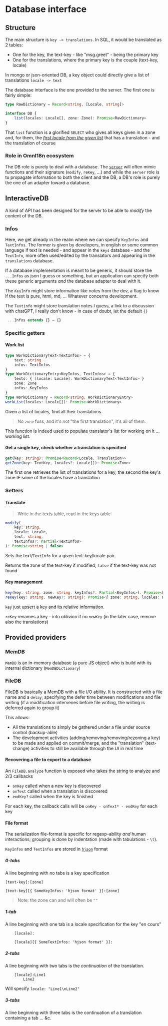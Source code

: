 # Database interface

## Structure

The main structure is `key -> translations`. In SQL, it would be translated as 2 tables:

- One for the key, the text-key - like "msg.greet" - being the primary key
- One for the translations, where the primary key is the couple (text-key, locale)

In mongo or json-oriented DB, a key object could directly give a list of translations `locale -> text`

The database interface is the one provided to the server. The first one is fairly simple:

```ts
type RawDictionary = Record<string, [Locale, string]>

interface DB {
	list(locales: Locale[], zone: Zone): Promise<RawDictionary>
}
```

That `list` function is a glorified `SELECT` who gives all keys given in a zone and, for them, the [_first locale from the given list_](./client.md#locales) that has a translation - and the translation of course

### Role in OmnI18n ecosystem

The DB role is purely to deal with a database. The [`server`](./server.md) will often mimic functions and their signature (`modify`, `reKey`, ...) and while the `server` role is to propagate information to both the client and the DB, a DB's role is purely the one of an adapter toward a database.

## InteractiveDB

A kind of API has been designed for the server to be able to _modify_ the content of the DB.

### Infos

Here, we get already in the realm where we can specify `KeyInfos` and `TextInfos`. The former is given by developers, in english or some common language if text is needed - and appear in the `keys` database - and the `TextInfo`, more often used/edited by the translators and appearing in the `translations` database.

If a database implementation is meant to be generic, it should store the `...Infos` as json I guess or something, but an application can specify both these generic arguments _and_ the database adapter to deal with it.

The `KeyInfo` might store information like notes from the dev, a flag to know if the text is pure, html, md, ... Whatever concerns development.

The `Textinfo` might store translation notes I guess, a link to a discussion with chatGPT, I really don't know - in case of doubt, let the default `{}`

```ts
 ...Infos extends {} = {}
```

### Specific getters

#### Work list

```ts
type WorkDictionaryText<TextInfos> = {
	text: string
	infos: TextInfos
}
type WorkDictionaryEntry<KeyInfos, TextInfos> = {
	texts: { [locale: Locale]: WorkDictionaryText<TextInfos> }
	zone: Zone
	infos: KeyInfos
}
type WorkDictionary = Record<string, WorkDictionaryEntry>
workList(locales: Locale[]): Promise<WorkDictionary>
```

Given a list of locales, find all their translations

> No `zone` fuss, and it's not "the first translation", it's all of them.

This function is indeed used to populate translator's list for working on it ... working list.

#### Get a single key, check whether a translation is specified

```ts
get(key: string): Promise<Record<Locale, Translation>>
getZone(key: TextKey, locales?: Locale[]): Promise<Zone>
```

The first one retrieves the list of translations for a key, the second the key's zone IF some of the locales have a translation

### Setters

#### Translate

> Write in the texts table, read in the keys table

```ts
modify(
	key: string,
	locale: Locale,
	text: string,
	textInfos?: Partial<TextInfos>
): Promise<string | false>
```

Sets the text/`TextInfo` for a given text-key/locale pair.

Returns the zone of the text-key if modified, `false` if the text-key was not found

#### Key management

```ts
key(key: string, zone: string, keyInfos?: Partial<KeyInfos>): Promise<boolean>
reKey(key: string, newKey?: string): Promise<{ zone: string; locales: Locale[] }>
```

`key` just upsert a key and its relative information.

`reKey` renames a key - into oblivion if no `newKey` (in the later case, remove also the translations)

## Provided providers

### MemDB

`MemDB` is an in-memory database (a pure JS object) who is build with its internal dictionary (`MemDBDictionary`)

### FileDB

FileDB is basically a MemDB with a file I/O ability. It is constructed with a file name and a `delay`, specifying the defer time between modifications and file writing (if a modification intervenes before file writing, the writing is deferred again to group it)

This allows:

- All the translations to simply be gathered under a file under source control (backup-able)
- The development activities (adding/removing/removing/rezoning a key) to be made and applied on commit/merge, and the "translation" (text-change) activities to still be available through the UI in real time

#### Recovering a file to export to a database

An `FileDB.analyze` function is exposed who takes the string to analyze and 2/3 callbacks
- `onKey` called when a new key is discovered
- `onText` called when a translation is discovered
- `endKey?` called when the key is finished

For each key, the callback calls will be `onKey - onText* - endKey` for each key

#### File format

The serialization file-format is specific for regexp-ability _and_ human interactions; grouping is done by indentation (made with tabulations - `\t`).

`KeyInfos` and `TextInfos` are stored in [`hjson`](https://www.npmjs.com/package/hjson) format

##### 0-tabs

A line beginning with no tabs is a key specification

```
[text-key]:[zone]
```

```
[text-key][{ SomeKeyInfos: 'hjson format' }]:[zone]
```

> Note: the zone can and will often be `""`

##### 1-tab

A line beginning with one tab is a locale specification for the key "en cours"

```
	[locale]:
```

```
	[locale][{ SomeTextInfos: 'hjson format' }]:
```

##### 2-tabs

A line beginning with two tabs is the _continuation_ of the translation.

```
	[locale]:Line1
		Line2
```

Will specify `locale: "Line1\nLine2"`

##### 3-tabs

A line beginning with three tabs is the continuation of a translation containing a tab ... &c.

